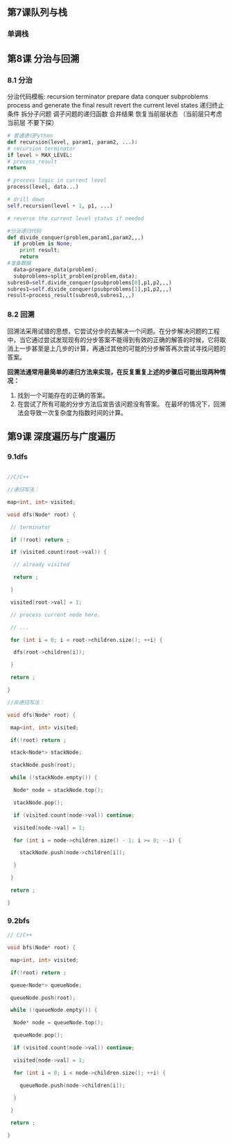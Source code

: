 



## 第7课队列与栈

### 单调栈



## 第8课 分治与回溯

### 8.1 分治

分治代码模板:
recursion terminator
prepare data
conquer subproblems
process and generate the final result
revert the current level states
递归终止条件
拆分子问题
调子问题的递归函数
合并结果
恢复当前层状态
（当前层只考虑当前层 不要下探）

```python
# 普通递归Python
def recursion(level, param1, param2, ...): 
# recursion terminator 
if level > MAX_LEVEL: 
# process_result 
return 

# process logic in current level 
process(level, data...) 

# drill down 
self.recursion(level + 1, p1, ...) 

# reverse the current level status if needed

#分治递归代码
def divide_conquer(problem,param1,param2,,,)
  if problem is None;
    print result;
    return
#准备数据
  data=prepare_data(problem);
  subproblems=split_problem(problem,data);
subres0=self.divide_conquer(psubproblems[0],p1,p2,,,)
subres1=self.divide_conquer(psubproblems[1],p1,p2,,,)
result=process_result(subres0,subres1,,,)
```

### 8.2 回溯

回溯法采用试错的思想，它尝试分步的去解决一个问题。在分步解决问题的工程中，当它通过尝试发现现有的分步答案不能得到有效的正确的解答的时候，它将取消上一步甚至是上几步的计算，再通过其他的可能的分步解答再次尝试寻找问题的答案。

**回溯法通常用最简单的递归方法来实现，在反复重复上述的步骤后可能出现两种情况：**

1. 找到一个可能存在的正确的答案。
2. 在尝试了所有可能的分步方法后宣告该问题没有答案。
    在最坏的情况下，回溯法会导致一次复杂度为指数时间的计算。

## 第9课 深度遍历与广度遍历

### 9.1dfs

```c++

//C/C++

//递归写法：

map<int, int> visited;

void dfs(Node* root) {

 // terminator

 if (!root) return ;

 if (visited.count(root->val)) {

  // already visited

  return ;

 }

 visited[root->val] = 1;

 // process current node here. 

 // ...

 for (int i = 0; i < root->children.size(); ++i) {

  dfs(root->children[i]);

 }

 return ;

}

//非递归写法：

void dfs(Node* root) {

 map<int, int> visited;

 if(!root) return ;

 stack<Node*> stackNode;

 stackNode.push(root);

 while (!stackNode.empty()) {

  Node* node = stackNode.top();

  stackNode.pop();

  if (visited.count(node->val)) continue;

  visited[node->val] = 1;

  for (int i = node->children.size() - 1; i >= 0; --i) {

​    stackNode.push(node->children[i]);

  }

 }

 return ;

}
```

### 9.2bfs

```c++
// C/C++

void bfs(Node* root) {

 map<int, int> visited;

 if(!root) return ;

 queue<Node*> queueNode;

 queueNode.push(root);

 while (!queueNode.empty()) {

  Node* node = queueNode.top();

  queueNode.pop();

  if (visited.count(node->val)) continue;

  visited[node->val] = 1;

  for (int i = 0; i < node->children.size(); ++i) {

​    queueNode.push(node->children[i]);

  }

 }

 return ;

}
```

